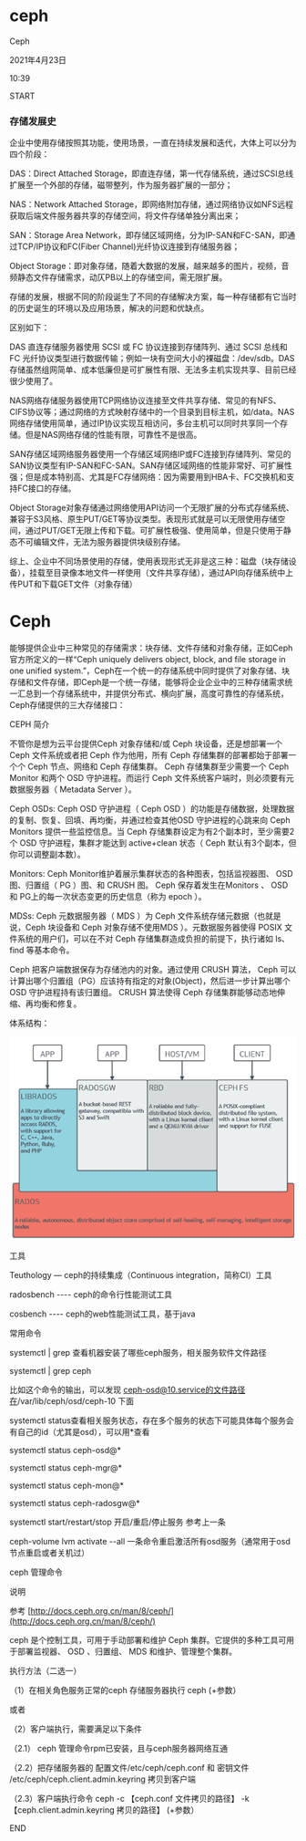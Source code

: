# ceph

Ceph

2021年4月23日

10:39

START

### 存储发展史

企业中使用存储按照其功能，使用场景，一直在持续发展和迭代，大体上可以分为四个阶段：

DAS：Direct Attached Storage，即直连存储，第一代存储系统，通过SCSI总线扩展至一个外部的存储，磁带整列，作为服务器扩展的一部分；

NAS：Network Attached Storage，即网络附加存储，通过网络协议如NFS远程获取后端文件服务器共享的存储空间，将文件存储单独分离出来；

SAN：Storage Area Network，即存储区域网络，分为IP-SAN和FC-SAN，即通过TCP/IP协议和FC(Fiber Channel)光纤协议连接到存储服务器；

Object Storage：即对象存储，随着大数据的发展，越来越多的图片，视频，音频静态文件存储需求，动仄PB以上的存储空间，需无限扩展。

存储的发展，根据不同的阶段诞生了不同的存储解决方案，每一种存储都有它当时的历史诞生的环境以及应用场景，解决的问题和优缺点。

区别如下：

DAS 直连存储服务器使用 SCSI 或 FC 协议连接到存储阵列、通过 SCSI 总线和 FC 光纤协议类型进行数据传输；例如一块有空间大小的裸磁盘：/dev/sdb。DAS存储虽然组网简单、成本低廉但是可扩展性有限、无法多主机实现共享、目前已经很少使用了。

NAS网络存储服务器使用TCP网络协议连接至文件共享存储、常见的有NFS、CIFS协议等；通过网络的方式映射存储中的一个目录到目标主机，如/data。NAS网络存储使用简单，通过IP协议实现互相访问，多台主机可以同时共享同一个存储。但是NAS网络存储的性能有限，可靠性不是很高。

SAN存储区域网络服务器使用一个存储区域网络IP或FC连接到存储阵列、常见的SAN协议类型有IP-SAN和FC-SAN。SAN存储区域网络的性能非常好、可扩展性强；但是成本特别高、尤其是FC存储网络：因为需要用到HBA卡、FC交换机和支持FC接口的存储。

Object Storage对象存储通过网络使用API访问一个无限扩展的分布式存储系统、兼容于S3风格、原生PUT/GET等协议类型。表现形式就是可以无限使用存储空间，通过PUT/GET无限上传和下载。可扩展性极强、使用简单，但是只使用于静态不可编辑文件，无法为服务器提供块级别存储。

综上、企业中不同场景使用的存储，使用表现形式无非是这三种：磁盘（块存储设备），挂载至目录像本地文件一样使用（文件共享存储），通过API向存储系统中上传PUT和下载GET文件（对象存储）

# Ceph

能够提供企业中三种常见的存储需求：块存储、文件存储和对象存储，正如Ceph官方所定义的一样“Ceph uniquely delivers object, block, and file storage in one unified system.”，Ceph在一个统一的存储系统中同时提供了对象存储、块存储和文件存储，即Ceph是一个统一存储，能够将企业企业中的三种存储需求统一汇总到一个存储系统中，并提供分布式、横向扩展，高度可靠性的存储系统，Ceph存储提供的三大存储接口：

CEPH 简介

不管你是想为云平台提供Ceph 对象存储和/或 Ceph 块设备，还是想部署一个 Ceph 文件系统或者把 Ceph 作为他用，所有 Ceph 存储集群的部署都始于部署一个个 Ceph 节点、网络和 Ceph 存储集群。 Ceph 存储集群至少需要一个 Ceph Monitor 和两个 OSD 守护进程。而运行 Ceph 文件系统客户端时，则必须要有元数据服务器（ Metadata Server ）。

Ceph OSDs: Ceph OSD 守护进程（ Ceph OSD ）的功能是存储数据，处理数据的复制、恢复、回填、再均衡，并通过检查其他OSD 守护进程的心跳来向 Ceph Monitors 提供一些监控信息。当 Ceph 存储集群设定为有2个副本时，至少需要2个 OSD 守护进程，集群才能达到 active+clean 状态（ Ceph 默认有3个副本，但你可以调整副本数）。

Monitors: Ceph Monitor维护着展示集群状态的各种图表，包括监视器图、 OSD 图、归置组（ PG ）图、和 CRUSH 图。 Ceph 保存着发生在Monitors 、 OSD 和 PG上的每一次状态变更的历史信息（称为 epoch ）。

MDSs: Ceph 元数据服务器（ MDS ）为 Ceph 文件系统存储元数据（也就是说，Ceph 块设备和 Ceph 对象存储不使用MDS ）。元数据服务器使得 POSIX 文件系统的用户们，可以在不对 Ceph 存储集群造成负担的前提下，执行诸如 ls、find 等基本命令。

Ceph 把客户端数据保存为存储池内的对象。通过使用 CRUSH 算法， Ceph 可以计算出哪个归置组（PG）应该持有指定的对象(Object)，然后进一步计算出哪个 OSD 守护进程持有该归置组。 CRUSH 算法使得 Ceph 存储集群能够动态地伸缩、再均衡和修复。

体系结构：

![Untitled](ceph%2010ab23f1f75a462eb74c923080c0d816/Untitled.png)

工具

Teuthology — ceph的持续集成（Continuous integration，简称CI）工具

radosbench ---- ceph的命令行性能测试工具

cosbench ---- ceph的web性能测试工具，基于java

常用命令

systemctl | grep 查看机器安装了哪些ceph服务，相关服务软件文件路径

systemctl | grep ceph

比如这个命令的输出，可以发现 ceph-osd@10.service的文件路径在/var/lib/ceph/osd/ceph-10 下面

systemctl status查看相关服务状态，存在多个服务的状态下可能具体每个服务会有自己的id（尤其是osd），可以用*查看

systemctl status ceph-osd@*

systemctl status ceph-mgr@*

systemctl status ceph-mon@*

systemctl status ceph-radosgw@*

systemctl start/restart/stop 开启/重启/停止服务 参考上一条

ceph-volume lvm activate --all 一条命令重启激活所有osd服务（通常用于osd节点重启或者关机过）

ceph 管理命令

说明

参考 [http://docs.ceph.org.cn/man/8/ceph/](http://docs.ceph.org.cn/man/8/ceph/)

ceph 是个控制工具，可用于手动部署和维护 Ceph 集群。它提供的多种工具可用于部署监视器、 OSD 、归置组、 MDS 和维护、管理整个集群。

执行方法（二选一）

（1）在相关角色服务正常的ceph 存储服务器执行 ceph (+参数）

或者

（2）客户端执行，需要满足以下条件

（2.1） ceph 管理命令rpm已安装，且与ceph服务器网络互通

（2.2）把存储服务器的 配置文件/etc/ceph/ceph.conf 和 密钥文件 /etc/ceph/ceph.client.admin.keyring 拷贝到客户端

（2.3）客户端执行命令 ceph -c 【ceph.conf 文件拷贝的路径】 -k 【ceph.client.admin.keyring 拷贝的路径】 (+参数）

END